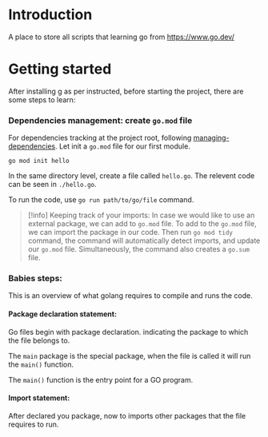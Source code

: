 # Introduction

A place to store all scripts that learning go from https://www.go.dev/

# Getting started

After installing g as per instructed, before starting the project,
there are some steps to learn:

### Dependencies management: create `go.mod` file

For dependencies tracking at the project root, following [managing-dependencies](https://go.dev/doc/modules/managing-dependencies#naming_module).
Let init a `go.mod` file for our first module.

```shell
go mod init hello
```

In the same directory level, create a file called `hello.go`.
The relevent code can be seen in `./hello.go`.

To run the code, use `go run path/to/go/file` command.

> \[!info\] Keeping track of your imports:
> In case we would like to use an external package, we can add to `go.mod` file.
> To add to the `go.mod` file, we can import the package in our code.
> Then run `go mod tidy` command, the command will automatically detect imports,
> and update our `go.mod` file. Simultaneously, the command also creates a `go.sum` file.

### Babies steps:

This is an overview of what golang requires to compile and runs the code.

#### Package declaration statement:
Go files begin with package declaration. indicating the package to which the file belongs to.

The `main` package is the special package, when the file is called it will run the `main()` function.

The `main()` function is the entry point for a GO program.

#### Import statement:
After declared you package, now to imports other packages that the file requires to run.


